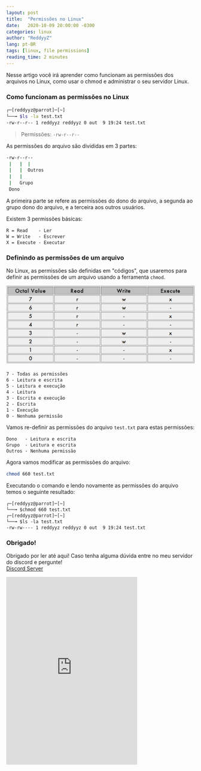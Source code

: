 ```yaml
---
layout: post
title:  "Permissões no Linux"
date:   2020-10-09 20:00:00 -0300
categories: linux
author: "ReddyyZ"
lang: pt-BR
tags: [linux, file permissions]
reading_time: 2 minutes
---
```


Nesse artigo você irá aprender como funcionam as permissões dos arquivos no Linux, como usar o chmod e administrar o seu servidor Linux.

### Como funcionam as permissões no Linux

```sh
┌─[reddyyz@parrot]─[~]
└──╼ $ls -la test.txt
-rw-r--r-- 1 reddyyz reddyyz 0 out  9 19:24 test.txt
```
> Permissões: `-rw-r--r--`

As permissões do arquivo são divididas em 3 partes:

```sh
-rw-r--r--
 |   |  |
 |   |  Outros
 |   |
 |   Grupo
 Dono
```

A primeira parte se refere as permissões do dono do arquivo, a segunda ao grupo dono do arquivo, e a terceira aos outros usuários.

Existem 3 permissões básicas:

```
R = Read    - Ler
W = Write   - Escrever
X = Execute - Executar
```

### Definindo as permissões de um arquivo

No Linux, as permissões são definidas em "códigos", que usaremos para definir as permissões de um arquivo usando a ferramenta `chmod`.

![Permissions Codes](/assets/images/permissions-codes.png)

```
7 - Todas as permissões
6 - Leitura e escrita
5 - Leitura e execução
4 - Leitura
3 - Escrita e execução
2 - Escrita
1 - Execução
0 - Nenhuma permissão
```

Vamos re-definir as permissões do arquivo `test.txt` para estas permissões:

```
Dono   - Leitura e escrita
Grupo  - Leitura e escrita
Outros - Nenhuma permissão
```

Agora vamos modificar as permissões do arquivo:

```sh
chmod 660 test.txt
```

Executando o comando e lendo novamente as permissões do arquivo temos o seguinte resultado:

```
┌─[reddyyz@parrot]─[~]
└──╼ $chmod 660 test.txt
┌─[reddyyz@parrot]─[~]
└──╼ $ls -la test.txt
-rw-rw---- 1 reddyyz reddyyz 0 out  9 19:24 test.txt
```

### Obrigado!

Obrigado por ler até aqui! Caso tenha alguma dúvida entre no meu servidor do discord e pergunte!<br>
[Discord Server](https://discord.gg/v5d3PZ9)
<iframe src="https://discordapp.com/widget?id=704882848364101763&theme=dark" width="350" height="500" allowtransparency="true" frameborder="0" sandbox="allow-popups allow-popups-to-escape-sandbox allow-same-origin allow-scripts"></iframe><br>